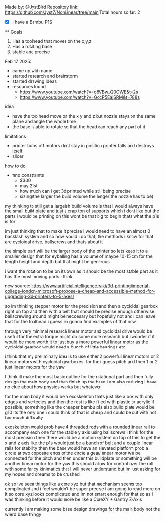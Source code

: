 Made by: @JystBird
Repository link: https://github.com/Jyst7/NonLinear/tree/main
Total hours so far: 2

- [x] I have a Bambu P1S

** Goals

1. Has a toolhead that moves on the x,y,z
2. Has a rotating base
3. stable and precise

Feb 17 2025:

- came up with name
- started research and brainstorm
- started drawing ideas
- resources found
    - https://www.youtube.com/watch?v=o8VBw_Q0OWE&t=2s
    - https://www.youtube.com/watch?v=GocP5EajSRM&t=788s

idea
- have the toolhead move on the x y and z but nozzle stays on the same plane and angle the whole time
- the base is able to rotate so that the head can reach any part of it

limitations
- printer turns off motors dont stay in position printer falls and destroys itself
- slicer

how to do
- find constraints
    - $300
    - may 21st
    - how much can i get 3d printed while still being precise
    - sizing(the larger the build volume the longer the nozzle has to be)

my thinking to still get a largeish build volume is that i would always have the small build plate and just a crap ton of supports which i dont like but the parts i would be printing on this wont be that big to begin thats what the p1s is for

im just thinking that to make it precise i would need to have an almost 0 backlash system and so how would i do that, the methods i know for that are cycloidal drive, ballscrews and thats about it

the simple part will be the larger body of the printer so lets keep it to a smaller design that for eyballing has a volume of maybe 10-15 cm for the length height and depth but that might be generous

i want the rotation to be on its own as it should be the most stable part as it has the most moving parts i think

new source: https://www.artificialintelligence.wiki/3d-printing/imperial-college-london-microsoft-propose-a-cheap-and-accessible-method-for-upgrading-3d-printers-to-5-axes/

so im thinking stepper motor for the precision and then a cycloidal gearbox right on top and then with a belt that should be precise enough otherwise ballscrewing around might be neccesary but hopefully not and i can leave that for the toolhead i guess im gonna find examples of that now

through very minimal research linear motor and cycloidal drive would be useful for the extra torque might do some more research but i wonder if it would be more worth it to just buy a more powerful linear motor as the cycloidal gearbox would need a bunch of little bearings etc

i think that my preliminary idea is to use either 2 powerful linear motors or 2 linear motors with cycloidal gearboxes. for the i guess pitch and then 1 or 2 just linear motors for the yaw

I think ill make the most basic outline for the rotational part and then fully design the main body and then finish up the base
I am also realizing i have no clue about how physics works but whatever

for the main body it would be a exoskeleton thats just like a box with only edges and vertecies and then the rest is like filled with plastic or acrylic if possible, something like the cheaper bambu p1s also build plate would be g10 its the only one i could think of that is cheap and could be cut with not too much difficulty

exoskeleton would prob have 4 threaded rods with a rounded linear rail to accompany each one for the stable y axis using ballscrews i think for the most precision
then there would be a motion system on top of this to get the x and z axis like the p1s would just be a bunch of belt and a couple linear rails for stability
then the base would have an elevated platform prob a circle at two opposite ends of the circle a gear/ linear motor will be connected for the pitch and then under this buildplate or something will be another linear motor for the yaw this should allow for control over the roll with some fancy kinimatics that I will never understand but im just asking for my hopes and dreams to be crushed

ok so ive seen things like a core xyz but that mechanism seems too complicated and i feel wouldn't be super precise i am going to read more on it so core xyz looks complicated and im not smart enough for that so as i was thinking before it would more be like a CoreXY + Gantry Z-Axis

currently i am making some base design drawings for the main body not the wierd base thingy